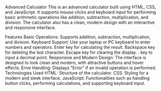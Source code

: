 Advanced Calculator
This is an advanced calculator built using HTML, CSS, and JavaScript. It supports mouse clicks and keyboard input for performing basic arithmetic operations like addition, subtraction, multiplication, and division. The calculator also has a clean, modern design with an interactive and responsive interface.

Features
Basic Operations: Supports addition, subtraction, multiplication, and division.
Keyboard Support: Use your laptop or PC keyboard to enter numbers and operators.
Enter key for calculating the result.
Backspace key for deleting the last character.
Escape key for clearing the display.
. key to input a decimal point.
Responsive and Modern Design: The interface is designed to look clean and modern, with attractive buttons and hover effects.
Error Handling: Displays "Error" if an invalid operation is performed.
Technologies Used
HTML: Structure of the calculator.
CSS: Styling for a modern and sleek interface.
JavaScript: Functionalities such as handling button clicks, performing calculations, and supporting keyboard input.
